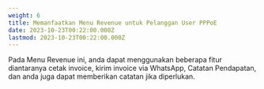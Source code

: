 ```yaml
---
weight: 6
title: Memanfaatkan Menu Revenue untuk Pelanggan User PPPoE
date: 2023-10-23T00:22:00.000Z
lastmod: 2023-10-23T00:22:00.000Z
---
```


Pada Menu Revenue ini, anda dapat menggunakan beberapa fitur diantaranya cetak invoice, kirim invoice via WhatsApp, Catatan Pendapatan, dan anda juga dapat memberikan catatan jika diperlukan.
